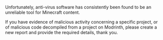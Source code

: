 Unfortunately, anti-virus software has consistently been found to be an unreliable tool for Minecraft content.

If you have evidence of malicious activity concerning a specific project, or of malicious code decompiled from a project on Modrinth, please create a new report and provide the required details, thank you.
